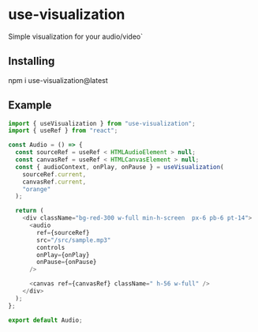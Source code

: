 # use-visualization

Simple visualization for your audio/video`

## Installing

npm i use-visualization@latest

## Example

```javascript
import { useVisualization } from "use-visualization";
import { useRef } from "react";

const Audio = () => {
  const sourceRef = useRef < HTMLAudioElement > null;
  const canvasRef = useRef < HTMLCanvasElement > null;
  const { audioContext, onPlay, onPause } = useVisualization(
    sourceRef.current,
    canvasRef.current,
    "orange"
  );

  return (
    <div className="bg-red-300 w-full min-h-screen  px-6 pb-6 pt-14">
      <audio
        ref={sourceRef}
        src="/src/sample.mp3"
        controls
        onPlay={onPlay}
        onPause={onPause}
      />

      <canvas ref={canvasRef} className=" h-56 w-full" />
    </div>
  );
};

export default Audio;
```
